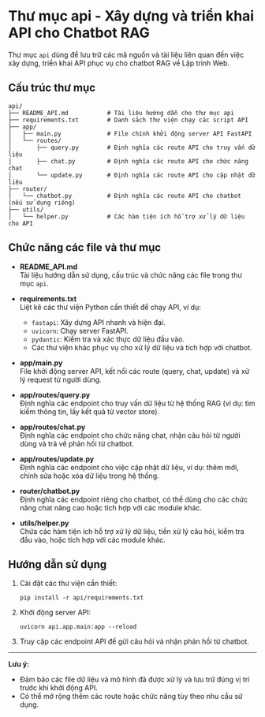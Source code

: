 # Thư mục api - Xây dựng và triển khai API cho Chatbot RAG

Thư mục `api` dùng để lưu trữ các mã nguồn và tài liệu liên quan đến việc xây dựng, triển khai API phục vụ cho chatbot RAG về Lập trình Web.

## Cấu trúc thư mục

```
api/
├── README_API.md           # Tài liệu hướng dẫn cho thư mục api
├── requirements.txt        # Danh sách thư viện chạy các script API
├── app/
│   ├── main.py             # File chính khởi động server API FastAPI
│   └── routes/
│       ├── query.py        # Định nghĩa các route API cho truy vấn dữ liệu
│       ├── chat.py         # Định nghĩa các route API cho chức năng chat
│       └── update.py       # Định nghĩa các route API cho cập nhật dữ liệu
├── router/
│   └── chatbot.py          # Định nghĩa các route API cho chatbot (nếu sử dụng riêng)
├── utils/
│   └── helper.py           # Các hàm tiện ích hỗ trợ xử lý dữ liệu cho API
```

## Chức năng các file và thư mục

- **README_API.md**  
  Tài liệu hướng dẫn sử dụng, cấu trúc và chức năng các file trong thư mục `api`.

- **requirements.txt**  
  Liệt kê các thư viện Python cần thiết để chạy API, ví dụ:  
  - `fastapi`: Xây dựng API nhanh và hiện đại.
  - `uvicorn`: Chạy server FastAPI.
  - `pydantic`: Kiểm tra và xác thực dữ liệu đầu vào.
  - Các thư viện khác phục vụ cho xử lý dữ liệu và tích hợp với chatbot.

- **app/main.py**  
  File khởi động server API, kết nối các route (query, chat, update) và xử lý request từ người dùng.

- **app/routes/query.py**  
  Định nghĩa các endpoint cho truy vấn dữ liệu từ hệ thống RAG (ví dụ: tìm kiếm thông tin, lấy kết quả từ vector store).

- **app/routes/chat.py**  
  Định nghĩa các endpoint cho chức năng chat, nhận câu hỏi từ người dùng và trả về phản hồi từ chatbot.

- **app/routes/update.py**  
  Định nghĩa các endpoint cho việc cập nhật dữ liệu, ví dụ: thêm mới, chỉnh sửa hoặc xóa dữ liệu trong hệ thống.

- **router/chatbot.py**  
  Định nghĩa các endpoint riêng cho chatbot, có thể dùng cho các chức năng chat nâng cao hoặc tích hợp với các module khác.

- **utils/helper.py**  
  Chứa các hàm tiện ích hỗ trợ xử lý dữ liệu, tiền xử lý câu hỏi, kiểm tra đầu vào, hoặc tích hợp với các module khác.

## Hướng dẫn sử dụng

1. Cài đặt các thư viện cần thiết:
   ```
   pip install -r api/requirements.txt
   ```

2. Khởi động server API:
   ```
   uvicorn api.app.main:app --reload
   ```

3. Truy cập các endpoint API để gửi câu hỏi và nhận phản hồi từ chatbot.

---

**Lưu ý:**  
- Đảm bảo các file dữ liệu và mô hình đã được xử lý và lưu trữ đúng vị trí trước khi khởi động API.
- Có thể mở rộng thêm các route hoặc chức năng tùy theo nhu cầu sử dụng.